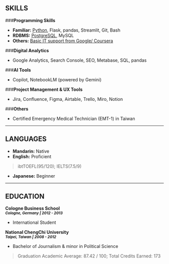 

## SKILLS 
###**Programming Skills**

- **Familiar:** [Python](https://www.freecodecamp.org/certification/maudes/scientific-computing-with-python-v7), Flask, pandas, Streamlit, Git, Bash
- **RDBMS:** [PostgreSQL](https://www.freecodecamp.org/certification/maudes/relational-database-v8), MySQL
- **Others:** [Basic IT support from Google/ Coursera ](https://www.coursera.org/account/accomplishments/specialization/certificate/97Y727NB9DJF) 

###**Digital Analytics**

- Google Analytics, Search Console, SEO, Metabase, SQL, pandas  

###**AI Tools**

- Copilot, NotebookLM (powered by Gemini)

###**Project Management & UX Tools**

- Jira, Confluence, Figma, Airtable, Trello, Miro, Notion

###**Others**

- Certified Emergency Medical Technician (EMT-1) in Taiwan

---

## LANGUAGES      

- **Mandarin:** Native
- **English:** Proficient         
> ibtTOEFL(95/120); IELTS(7.5/9)
- **Japanese:** Beginner

---

## EDUCATION 

**Cologne Business School**         
<sub> ***Cologne, Germany  |  2012 - 2013*** </sub>   

- International Student

**National ChengChi University**         
<sub> ***Taipei, Taiwan  |  2008 - 2012*** </sub>   

- Bachelor of Journalism & minor in Political Science
> Graduation Academic Average: 87.42 / 100; Total Credits Earned: 173

<br>
